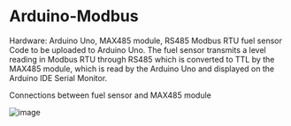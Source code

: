 # Arduino-Modbus

Hardware: Arduino Uno, MAX485 module, RS485 Modbus RTU fuel sensor
Code to be uploaded to Arduino Uno. The fuel sensor transmits a level reading in Modbus RTU through RS485 which is converted to TTL by the MAX485 module, which is read by the Arduino Uno and displayed on the Arduino IDE Serial Monitor.

Connections between fuel sensor and MAX485 module

![image](https://github.com/user-attachments/assets/7d4c128a-c1c0-4544-a55b-736bb1c721f2)

